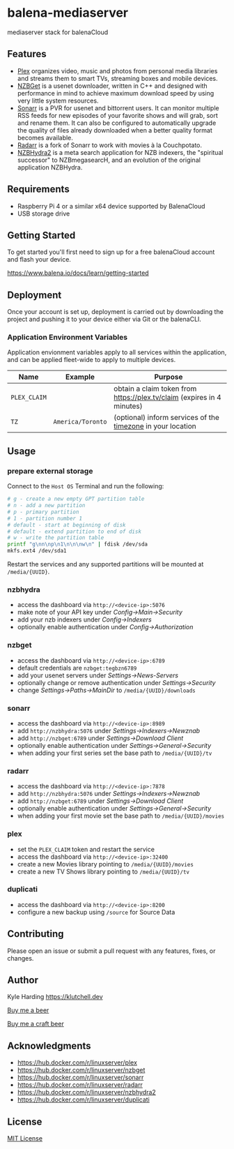 # balena-mediaserver

mediaserver stack for balenaCloud

## Features

- [Plex](https://plex.tv/) organizes video, music and photos from personal media libraries and streams them to smart TVs, streaming boxes and mobile devices.
- [NZBGet](https://nzbget.net/) is a usenet downloader, written in C++ and designed with performance in mind to achieve maximum download speed by using very little system resources.
- [Sonarr](https://sonarr.tv/) is a PVR for usenet and bittorrent users. It can monitor multiple RSS feeds for new episodes of your favorite shows and will grab, sort and rename them. It can also be configured to automatically upgrade the quality of files already downloaded when a better quality format becomes available.
- [Radarr](https://radarr.video/) is a fork of Sonarr to work with movies à la Couchpotato.
- [NZBHydra2](https://github.com/theotherp/nzbhydra2) is a meta search application for NZB indexers, the "spiritual successor" to NZBmegasearcH, and an evolution of the original application NZBHydra.

## Requirements

- Raspberry Pi 4 or a similar x64 device supported by BalenaCloud
- USB storage drive

## Getting Started

To get started you'll first need to sign up for a free balenaCloud account and flash your device.

<https://www.balena.io/docs/learn/getting-started>

## Deployment

Once your account is set up, deployment is carried out by downloading the project and pushing it to your device either via Git or the balenaCLI.

### Application Environment Variables

Application envionment variables apply to all services within the application, and can be applied fleet-wide to apply to multiple devices.

| Name         | Example           | Purpose                                                                                                                     |
| ------------ | ----------------- | --------------------------------------------------------------------------------------------------------------------------- |
| `PLEX_CLAIM` |                   | obtain a claim token from <https://plex.tv/claim> (expires in 4 minutes)                                                    |
| `TZ`         | `America/Toronto` | (optional) inform services of the [timezone](https://en.wikipedia.org/wiki/List_of_tz_database_time_zones) in your location |

## Usage

### prepare external storage

Connect to the `Host OS` Terminal and run the following:

```bash
# g - create a new empty GPT partition table
# n - add a new partition
# p - primary partition
# 1 - partition number 1
# default - start at beginning of disk
# default - extend partition to end of disk
# w - write the partition table
printf "g\nn\np\n1\n\n\nw\n" | fdisk /dev/sda
mkfs.ext4 /dev/sda1
```

Restart the services and any supported partitions will be mounted at `/media/{UUID}`.

### nzbhydra

- access the dashboard via `http://<device-ip>:5076`
- make note of your API key under _Config->Main->Security_
- add your nzb indexers under _Config->Indexers_
- optionally enable authentication under _Config->Authorization_

### nzbget

- access the dashboard via `http://<device-ip>:6789`
- default credentials are `nzbget:tegbzn6789`
- add your usenet servers under _Settings->News-Servers_
- optionally change or remove authentication under _Settings->Security_
- change _Settings->Paths->MainDir_ to `/media/{UUID}/downloads`

### sonarr

- access the dashboard via `http://<device-ip>:8989`
- add `http://nzbhydra:5076` under _Settings->Indexers->Newznab_
- add `http://nzbget:6789` under _Settings->Download Client_
- optionally enable authentication under _Settings->General->Security_
- when adding your first series set the base path to `/media/{UUID}/tv`

### radarr

- access the dashboard via `http://<device-ip>:7878`
- add `http://nzbhydra:5076` under _Settings->Indexers->Newznab_
- add `http://nzbget:6789` under _Settings->Download Client_
- optionally enable authentication under _Settings->General->Security_
- when adding your first movie set the base path to `/media/{UUID}/movies`

### plex

- set the `PLEX_CLAIM` token and restart the service
- access the dashboard via `http://<device-ip>:32400`
- create a new Movies library pointing to `/media/{UUID}/movies`
- create a new TV Shows library pointing to `/media/{UUID}/tv`

### duplicati

- access the dashboard via `http://<device-ip>:8200`
- configure a new backup using `/source` for Source Data

## Contributing

Please open an issue or submit a pull request with any features, fixes, or changes.

## Author

Kyle Harding <https://klutchell.dev>

[Buy me a beer](https://kyles-tip-jar.myshopify.com/cart/31356319498262:1?channel=buy_button)

[Buy me a craft beer](https://kyles-tip-jar.myshopify.com/cart/31356317859862:1?channel=buy_button)

## Acknowledgments

- <https://hub.docker.com/r/linuxserver/plex>
- <https://hub.docker.com/r/linuxserver/nzbget>
- <https://hub.docker.com/r/linuxserver/sonarr>
- <https://hub.docker.com/r/linuxserver/radarr>
- <https://hub.docker.com/r/linuxserver/nzbhydra2>
- <https://hub.docker.com/r/linuxserver/duplicati>

## License

[MIT License](./LICENSE)
